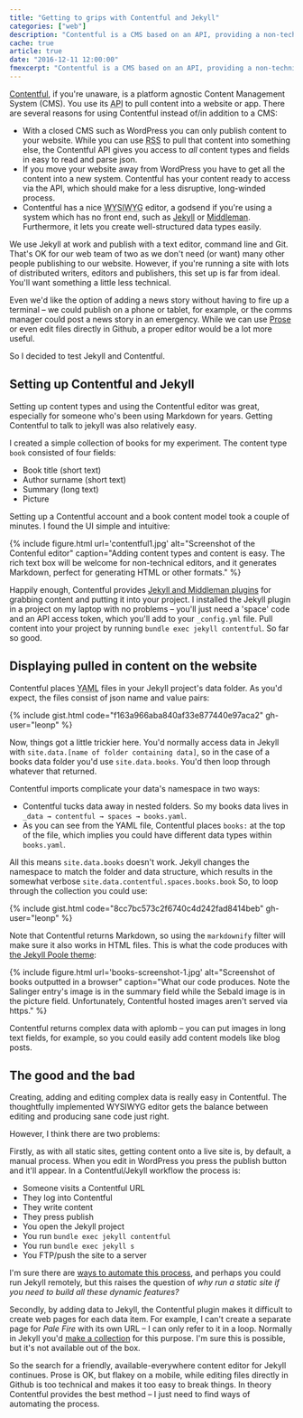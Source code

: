 ```yaml
---
title: "Getting to grips with Contentful and Jekyll"
categories: ["web"]
description: "Contentful is a CMS based on an API, providing a non-technical editing environment for web writers. Here's how it works with Jekyll, a static site generator."
cache: true
article: true
date: "2016-12-11 12:00:00"
fmexcerpt: "Contentful is a CMS based on an API, providing a non-technical editing environment for web writers. Here's how it works with Jekyll, a static site generator."
---
```



[Contentful](https://contentful.com), if you're unaware, is a platform agnostic Content Management System (CMS). You use its <abbr title="Application Programming Interface">API</abbr> to pull content into a website or app. There are several reasons for using Contentful instead of/in addition to a CMS:

- With a closed CMS such as WordPress you can only publish content to your website. While you can use <abbr title="Really Simple Syndication">RSS</abbr> to pull that content into something else, the Contentful API gives you access to _all_ content types and fields in easy to read and parse json.
- If you move your website away from WordPress you have to get all the content into a new system. Contentful has your content ready to access via the API, which should make for a less disruptive, long-winded process.
- Contentful has a nice <abbr title="What you see is what you get">WYSIWYG</abbr> editor, a godsend if you're using a system which has no front end, such as [Jekyll](https://jekyllrb.com) or [Middleman](https://middlemanapp.com/). Furthermore, it lets you create well-structured data types easily.

We use Jekyll at work and publish with a text editor, command line and Git. That's OK for our web team of two as we don't need (or want) many other people publishing to our website. However, if you're running a site with lots of distributed writers, editors and publishers, this set up is far from ideal. You'll want something a little less technical.

Even we'd like the option of adding a news story without having to fire up a terminal &#8211; we could publish on a phone or tablet, for example, or the comms manager could post a news story in an emergency. While we can use [Prose](https://prose.io) or even edit files directly in Github, a proper editor would be a lot more useful.

So I decided to test Jekyll and Contentful.

## Setting up Contentful and Jekyll

Setting up content types and using the Contentful editor was great, especially for someone who's been using Markdown for years. Getting Contentful to talk to jekyll was also relatively easy.

I created a simple collection of books for my experiment. The content type `book` consisted of four fields:

- Book title (short text)
- Author surname (short text)
- Summary (long text)
- Picture

Setting up a Contentful account and a book content model took a couple of minutes. I found the UI simple and intuitive:

{% include figure.html url='contentful1.jpg' alt="Screenshot of the Contenful editor" caption="Adding content types and content is easy. The rich text box will be welcome for non-technical editors, and it generates Markdown, perfect for generating HTML or other formats." %}

Happily enough, Contentful provides [Jekyll and Middleman plugins](https://www.contentful.com/ecosystem/jekyll/) for grabbing content and putting it into your project. I installed the Jekyll plugin in a project on my laptop with no problems &#8211; you'll just need a 'space' code and an API access token, which you'll add to your `_config.yml` file. Pull content into your project by running `bundle exec jekyll contentful`. So far so good.

## Displaying pulled in content on the website

Contentful places <abbr title="Yaml Ain't Markup Language">YAML</abbr> files in your Jekyll project's data folder. As you'd expect, the files consist of json name and value pairs:

{% include gist.html code="f163a966aba840af33e877440e97aca2" gh-user="leonp" %}

Now, things got a little trickier here. You'd normally access data in Jekyll with `site.data.[name of folder containing data]`, so in the case of a books data folder you'd use `site.data.books`. You'd then loop through whatever that returned.

Contentful imports complicate your data's namespace in two ways:

- Contentful tucks data away in nested folders. So my books data lives in `_data → contentful → spaces → books.yaml`.
- As you can see from the YAML file, Contentful places `books:` at the top of the file, which implies you could have different data types within `books.yaml`.

All this means `site.data.books` doesn't work. Jekyll changes the namespace to match the folder and data structure, which results in the somewhat verbose `site.data.contentful.spaces.books.book` So, to loop through the collection you could use:

{% include gist.html code="8cc7bc573c2f6740c4d242fad8414beb" gh-user="leonp" %}

Note that Contentful returns Markdown, so using the `markdownify` filter will make sure it also works in HTML files. This is what the code produces with [the Jekyll Poole theme](https://github.com/poole/poole):

{% include figure.html url='books-screenshot-1.jpg' alt="Screenshot of books outputted in a browser" caption="What our code produces. Note the Salinger entry's image is in the summary field while the Sebald image is in the picture field. Unfortunately, Contentful hosted images aren't served via https." %}

Contentful returns complex data with aplomb &#8211; you can put images in long text fields, for example, so you could easily add content models like blog posts.

## The good and the bad

Creating, adding and editing complex data is really easy in Contentful. The thoughtfully implemented WYSIWYG editor gets the balance between editing and producing sane code just right.

However, I think there are two problems:

Firstly, as with all static sites, getting content onto a live site is, by default, a manual process. When you edit in WordPress you press the publish button and it'll appear. In a Contentful/Jekyll workflow the process is:

- Someone visits a Contentful URL
- They log into Contentful
- They write content
- They press publish
- You open the Jekyll project
- You run `bundle exec jekyll contentful`
- You run `bundle exec jekyll s`
- You FTP/push the site to a server

I'm sure there are [ways to automate this process](https://www.contentful.com/developers/docs/ruby/tutorials/automated-rebuild-and-deploy-with-circleci-and-webhooks/), and perhaps you could run Jekyll remotely, but this raises the question of _why run a static site if you need to build all these dynamic features?_

Secondly, by adding data to Jekyll, the Contentful plugin makes it difficult to create web pages for each data item. For example, I can't create a separate page for <cite>Pale Fire</cite> with its own URL &#8211; I can only refer to it in a loop. Normally in Jekyll you'd [make a collection](https://jekyllrb.com/docs/collections/) for this purpose. I'm sure this is possible, but it's not available out of the box.

So the search for a friendly, available-everywhere content editor for Jekyll continues. Prose is OK, but flakey on a mobile, while editing files directly in Github is too technical and makes it too easy to break things. In theory Contentful provides the best method &#8211; I just need to find ways of automating the process.
